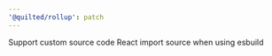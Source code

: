 ```yaml
---
'@quilted/rollup': patch
---
```


Support custom source code React import source when using esbuild
